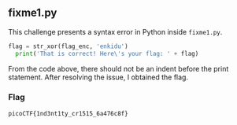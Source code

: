 ## fixme1.py

This challenge presents a syntax error in Python inside `fixme1.py`.

```python
flag = str_xor(flag_enc, 'enkidu')
  print('That is correct! Here\'s your flag: ' + flag)
```

From the code above, there should not be an indent before the print statement. After resolving the issue, I obtained the flag.

### Flag

`picoCTF{1nd3nt1ty_cr1515_6a476c8f}`